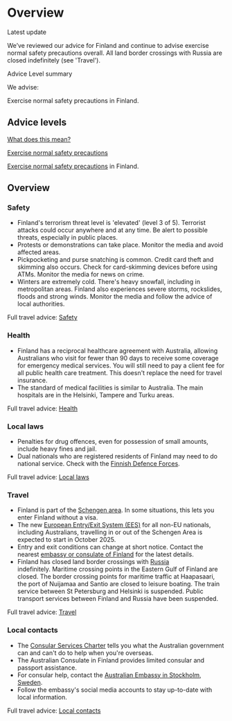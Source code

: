 # Overview

Latest update

We’ve reviewed our advice for Finland and continue to advise exercise normal safety precautions overall. All land border crossings with Russia are closed indefinitely (see 'Travel').

Advice Level summary

We advise:

Exercise normal safety precautions in Finland.

## Advice levels

[What does this mean?](/before-you-go/travel-advice-explained/)

[Exercise normal safety precautions](https://www.smartraveller.gov.au/consular-services/travel-advice-explained#level1)

[Exercise normal safety precautions](https://www.smartraveller.gov.au/consular-services/travel-advice-explained#level1) in Finland.

## Overview

### Safety

* Finland's terrorism threat level is 'elevated' (level 3 of 5). Terrorist attacks could occur anywhere and at any time. Be alert to possible threats, especially in public places.
* Protests or demonstrations can take place. Monitor the media and avoid affected areas.
* Pickpocketing and purse snatching is common. Credit card theft and skimming also occurs. Check for card-skimming devices before using ATMs. Monitor the media for news on crime.
* Winters are extremely cold. There's heavy snowfall, including in metropolitan areas. Finland also experiences severe storms, rockslides, floods and strong winds. Monitor the media and follow the advice of local authorities.

Full travel advice: [Safety](#safety)

### Health

* Finland has a reciprocal healthcare agreement with Australia, allowing Australians who visit for fewer than 90 days to receive some coverage for emergency medical services. You will still need to pay a client fee for all public health care treatment. This doesn't replace the need for travel insurance.
* The standard of medical facilities is similar to Australia. The main hospitals are in the Helsinki, Tampere and Turku areas.

Full travel advice: [Health](#health)

### Local laws

* Penalties for drug offences, even for possession of small amounts, include heavy fines and jail.
* Dual nationals who are registered residents of Finland may need to do national service. Check with the [Finnish Defence Forces](https://puolustusvoimat.fi/en/finnish-conscription-system).

Full travel advice: [Local laws](#local-laws)

### Travel

* Finland is part of the [Schengen area](/before-you-go/the-basics/schengen "Visas and entry requirements in Europe and the Schengen Area"). In some situations, this lets you enter Finland without a visa.
* The new [European Entry/Exit System (EES)](https://travel-europe.europa.eu/ees_en) for all non-EU nationals, including Australians, travelling in or out of the Schengen Area is expected to start in October 2025.
* Entry and exit conditions can change at short notice. Contact the nearest [embassy or consulate of Finland](https://protocol.dfat.gov.au/Public/Missions/69) for the latest details.
* Finland has closed land border crossings with [Russia](/destinations/europe/russia "Russia") indefinitely. Maritime crossing points in the Eastern Gulf of Finland are closed. The border crossing points for maritime traffic at Haapasaari, the port of Nuijamaa and Santio are closed to leisure boating. The train service between St Petersburg and Helsinki is suspended. Public transport services between Finland and Russia have been suspended.

Full travel advice: [Travel](#travel)

### Local contacts

* The [Consular Services Charter](/node/46) tells you what the Australian government can and can't do to help when you're overseas.
* The Australian Consulate in Finland provides limited consular and passport assistance.
* For consular help, contact the [Australian Embassy in Stockholm, Sweden](https://sweden.embassy.gov.au/stok/contact-us.html).
* Follow the embassy's social media accounts to stay up-to-date with local information.

Full travel advice: [Local contacts](#local-contacts)